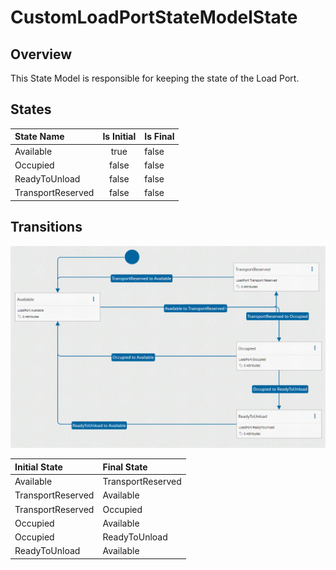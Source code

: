 # CustomLoadPortStateModelState

## Overview

This State Model is responsible for keeping the state of the Load Port.

## States

| State Name | Is Initial | Is Final |
| :--- | :----: | :---------- |
| Available | true  | false |
| Occupied | false | false |
| ReadyToUnload | false | false |
| TransportReserved | false | false |


## Transitions

![image-20200622115136304](images/CustomLoadPortStateModelState.gif)

| Initial State | Final State |
| :--- | :---- |
| Available | TransportReserved |
| TransportReserved | Available |
| TransportReserved | Occupied |
| Occupied | Available |
| Occupied | ReadyToUnload |
| ReadyToUnload | Available |